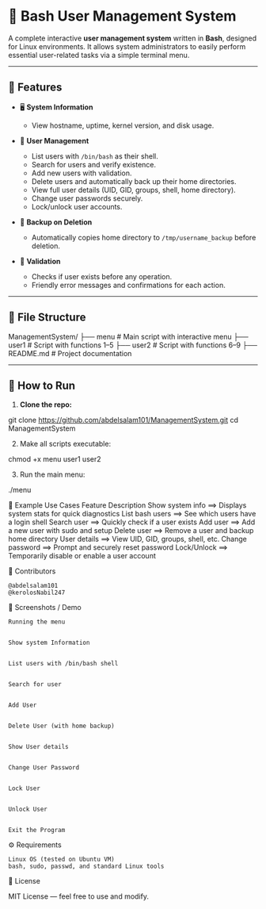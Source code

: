 # 🔐 Bash User Management System

A complete interactive **user management system** written in **Bash**, designed for Linux environments. It allows system administrators to easily perform essential user-related tasks via a simple terminal menu.

---

## 📌 Features

- 🖥️ **System Information**
  - View hostname, uptime, kernel version, and disk usage.

- 👤 **User Management**
  - List users with `/bin/bash` as their shell.
  - Search for users and verify existence.
  - Add new users with validation.
  - Delete users and automatically back up their home directories.
  - View full user details (UID, GID, groups, shell, home directory).
  - Change user passwords securely.
  - Lock/unlock user accounts.

- 📂 **Backup on Deletion**
  - Automatically copies home directory to `/tmp/username_backup` before deletion.

- 🧪 **Validation**
  - Checks if user exists before any operation.
  - Friendly error messages and confirmations for each action.

---

## 📁 File Structure

ManagementSystem/
├── menu # Main script with interactive menu
├── user1 # Script with functions 1–5
├── user2 # Script with functions 6–9
├── README.md # Project documentation


---

## 🚀 How to Run

1. **Clone the repo:**


git clone https://github.com/abdelsalam101/ManagementSystem.git
cd ManagementSystem

2.    Make all scripts executable:

chmod +x menu user1 user2

3.    Run the main menu:

./menu

🧪 Example Use Cases
Feature	Description
Show system info	==> Displays system stats for quick diagnostics
List bash users	==> See which users have a login shell
Search user ==> Quickly check if a user exists
Add user ==> Add a new user with sudo and setup
Delete user ==>	Remove a user and backup home directory
User details ==>	View UID, GID, groups, shell, etc.
Change password	==> Prompt and securely reset password
Lock/Unlock	==> Temporarily disable or enable a user account

👥 Contributors

    @abdelsalam101
    @kerolosNabil247

📸 Screenshots / Demo

    Running the menu
    

    Show system Information
   
      
    List users with /bin/bash shell
    

    Search for user
    

    Add User
    

    Delete User (with home backup)
    

    Show User details
    

    Change User Password
    

    Lock User
    

    Unlock User
    

    Exit the Program
    

⚙️ Requirements

    Linux OS (tested on Ubuntu VM)
    bash, sudo, passwd, and standard Linux tools

🪪 License

MIT License — feel free to use and modify.


